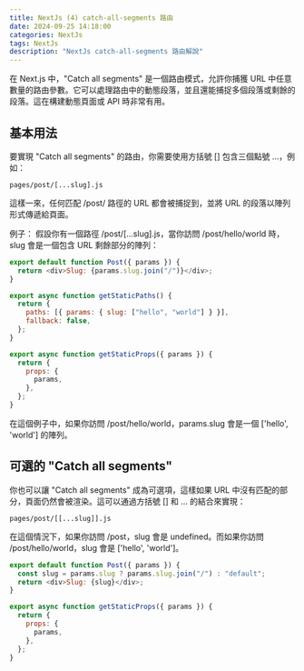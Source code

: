 ```yaml
---
title: NextJs (4) catch-all-segments 路由
date: 2024-09-25 14:18:00
categories: NextJs
tags: NextJs
description: "NextJs catch-all-segments 路由解說"
---
```


在 Next.js 中，"Catch all segments" 是一個路由模式，允許你捕獲 URL 中任意數量的路由參數。它可以處理路由中的動態段落，並且還能捕捉多個段落或剩餘的段落。這在構建動態頁面或 API 時非常有用。

## 基本用法

要實現 "Catch all segments" 的路由，你需要使用方括號 [] 包含三個點號 ...，例如：

```
pages/post/[...slug].js
```

這樣一來，任何匹配 /post/ 路徑的 URL 都會被捕捉到，並將 URL 的段落以陣列形式傳遞給頁面。

例子：
假設你有一個路徑 /post/[...slug].js，當你訪問 /post/hello/world 時，slug 會是一個包含 URL 剩餘部分的陣列：

```js
export default function Post({ params }) {
  return <div>Slug: {params.slug.join("/")}</div>;
}

export async function getStaticPaths() {
  return {
    paths: [{ params: { slug: ["hello", "world"] } }],
    fallback: false,
  };
}

export async function getStaticProps({ params }) {
  return {
    props: {
      params,
    },
  };
}
```

在這個例子中，如果你訪問 /post/hello/world，params.slug 會是一個 ['hello', 'world'] 的陣列。

## 可選的 "Catch all segments"

你也可以讓 "Catch all segments" 成為可選項，這樣如果 URL 中沒有匹配的部分，頁面仍然會被渲染。這可以通過方括號 [] 和 ... 的結合來實現：

```
pages/post/[[...slug]].js
```

在這個情況下，如果你訪問 /post，slug 會是 undefined。而如果你訪問 /post/hello/world，slug 會是 ['hello', 'world']。

```js
export default function Post({ params }) {
  const slug = params.slug ? params.slug.join("/") : "default";
  return <div>Slug: {slug}</div>;
}

export async function getStaticProps({ params }) {
  return {
    props: {
      params,
    },
  };
}
```
